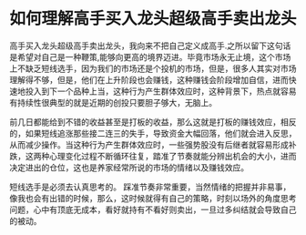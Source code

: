 # 如何理解高手买入龙头超级高手卖出龙头

高手买入龙头超级高手卖出龙头，我向来不把自己定义成高手.之所以留下这句话是希望对自己是一种鞭策,能够向更高的境界迈进。毕竟市场永无止境，这个市场上不缺乏短线选手，因为我们的市场还是个投机的市场，但是，很多人其实对市场理解得不够，但是，他们在上升阶段也会赚钱，这种赚钱会阶段增加自信，进而快速地投入到下一个品种上当，这种行为产生群体效应时，这种背景下，热点就容易有持续性很典型的就是近期的创投只要胆子够大，无脑上。

前几日都能给到不错的收益甚至是打板的收益，那么这就是打板的赚钱效应，相反的，如果短线追涨那些接二连三的失手，导致资金大幅回落，他们就会进入反思，从而减少操作。当这种行为产生群体效应时，一些强势股没有后继者就容易形成补跌，这两种心理变化过程不断循环往复，踏准了节奏就能分辨出机会的大小，进而决定进出的仓位，这也是养家经常所说的市场的情绪以及赚钱效应。

短线选手是必须去认真思考的。 踩准节奏非常重要，当然情绪的把握并非易事，像我也会有出错的时候，那么，这时候就得有自己的策略，时刻以场外的角度思考问题，心中有顶底无成本，看好就持有不看好则卖出，一旦过多纠结就会导致自己的被动。